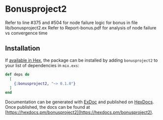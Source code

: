 # Bonusproject2

Refer to line #375 and #504 for node failure logic for bonus in file lib/bonusproject2.ex
Refer to Report-bonus.pdf for analysis of node failure vs convergence time

## Installation

If [available in Hex](https://hex.pm/docs/publish), the package can be installed
by adding `bonusproject2` to your list of dependencies in `mix.exs`:

```elixir
def deps do
  [
    {:bonusproject2, "~> 0.1.0"}
  ]
end
```

Documentation can be generated with [ExDoc](https://github.com/elixir-lang/ex_doc)
and published on [HexDocs](https://hexdocs.pm). Once published, the docs can
be found at [https://hexdocs.pm/bonusproject2](https://hexdocs.pm/bonusproject2).
